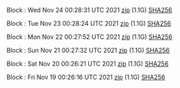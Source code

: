 Block [](https://testnet-insight.dashevo.org/insight/block/): Wed Nov 24 00:28:31 UTC 2021 [zip](https://dash-bootstrap.ams3.digitaloceanspaces.com/testnet/2021-11-24/bootstrap.dat.zip) (1.1G) [SHA256](https://dash-bootstrap.ams3.digitaloceanspaces.com/testnet/2021-11-24/sha256.txt)

Block [](https://testnet-insight.dashevo.org/insight/block/): Tue Nov 23 00:28:24 UTC 2021 [zip](https://dash-bootstrap.ams3.digitaloceanspaces.com/testnet/2021-11-23/bootstrap.dat.zip) (1.1G) [SHA256](https://dash-bootstrap.ams3.digitaloceanspaces.com/testnet/2021-11-23/sha256.txt)

Block [](https://testnet-insight.dashevo.org/insight/block/): Mon Nov 22 00:27:52 UTC 2021 [zip](https://dash-bootstrap.ams3.digitaloceanspaces.com/testnet/2021-11-22/bootstrap.dat.zip) (1.1G) [SHA256](https://dash-bootstrap.ams3.digitaloceanspaces.com/testnet/2021-11-22/sha256.txt)

Block [](https://testnet-insight.dashevo.org/insight/block/): Sun Nov 21 00:27:32 UTC 2021 [zip](https://dash-bootstrap.ams3.digitaloceanspaces.com/testnet/2021-11-21/bootstrap.dat.zip) (1.1G) [SHA256](https://dash-bootstrap.ams3.digitaloceanspaces.com/testnet/2021-11-21/sha256.txt)

Block [](https://testnet-insight.dashevo.org/insight/block/): Sat Nov 20 00:26:21 UTC 2021 [zip](https://dash-bootstrap.ams3.digitaloceanspaces.com/testnet/2021-11-20/bootstrap.dat.zip) (1.1G) [SHA256](https://dash-bootstrap.ams3.digitaloceanspaces.com/testnet/2021-11-20/sha256.txt)

Block [](https://testnet-insight.dashevo.org/insight/block/): Fri Nov 19 00:26:16 UTC 2021 [zip](https://dash-bootstrap.ams3.digitaloceanspaces.com/testnet/2021-11-19/bootstrap.dat.zip) (1.1G) [SHA256](https://dash-bootstrap.ams3.digitaloceanspaces.com/testnet/2021-11-19/sha256.txt)
